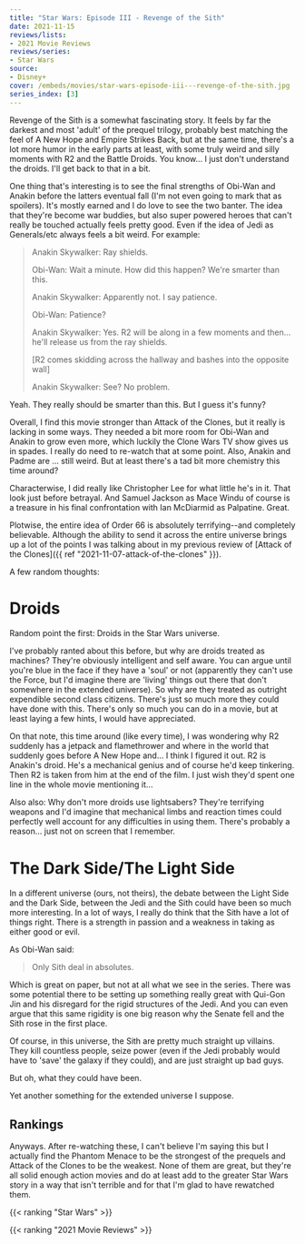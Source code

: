```yaml
---
title: "Star Wars: Episode III - Revenge of the Sith"
date: 2021-11-15
reviews/lists:
- 2021 Movie Reviews
reviews/series:
- Star Wars
source:
- Disney+
cover: /embeds/movies/star-wars-episode-iii---revenge-of-the-sith.jpg
series_index: [3]
---
```


Revenge of the Sith is a somewhat fascinating story. It feels by far the darkest and most 'adult' of the prequel trilogy, probably best matching the feel of A New Hope and Empire Strikes Back, but at the same time, there's a lot more humor in the early parts at least, with some truly weird and silly moments with R2 and the Battle Droids. You know... I just don't understand the droids. I'll get back to that in a bit. 

<!--more-->

One thing that's interesting is to see the final strengths of Obi-Wan and Anakin before the latters eventual fall (I'm not even going to mark that as spoilers). It's mostly earned and I do love to see the two banter. The idea that they're become war buddies, but also super powered heroes that can't really be touched actually feels pretty good. Even if the idea of Jedi as Generals/etc always feels a bit weird. For example:

> Anakin Skywalker: Ray shields.
> 
> Obi-Wan: Wait a minute. How did this happen? We're smarter than this.
> 
> Anakin Skywalker: Apparently not. I say patience.
> 
> Obi-Wan: Patience?
> 
> Anakin Skywalker: Yes. R2 will be along in a few moments and then... he'll release us from the ray shields.
> 
> [R2 comes skidding across the hallway and bashes into the opposite wall]
> 
> Anakin Skywalker: See? No problem.

Yeah. They really should be smarter than this. But I guess it's funny?

Overall, I find this movie stronger than Attack of the Clones, but it really is lacking in some ways. They needed a bit more room for Obi-Wan and Anakin to grow even more, which luckily the Clone Wars TV show gives us in spades. I really do need to re-watch that at some point. Also, Anakin and Padme are ... still weird. But at least there's a tad bit more chemistry this time around? 

Characterwise, I did really like Christopher Lee for what little he's in it. That look just before betrayal. And Samuel Jackson as Mace Windu of course is a treasure in his final confrontation with Ian McDiarmid as Palpatine. Great. 

Plotwise, the entire idea of Order 66 is absolutely terrifying--and completely believable. Although the ability to send it across the entire universe brings up a lot of the points I was talking about in my previous review of [Attack of the Clones]({{ ref "2021-11-07-attack-of-the-clones" }}). 

A few random thoughts:

# Droids

Random point the first: Droids in the Star Wars universe. 

I've probably ranted about this before, but why are droids treated as machines? They're obviously intelligent and self aware. You can argue until you're blue in the face if they have a 'soul' or not (apparently they can't use the Force, but I'd imagine there are 'living' things out there that don't somewhere in the extended universe). So why are they treated as outright expendible second class citizens. There's just so much more they could have done with this. There's only so much you can do in a movie, but at least laying a few hints, I would have appreciated. 

On that note, this time around (like every time), I was wondering why R2 suddenly has a jetpack and flamethrower and where in the world that suddenly goes before A New Hope and... I think I figured it out. R2 is Anakin's droid. He's a mechanical genius and of course he'd keep tinkering. Then R2 is taken from him at the end of the film. I just wish they'd spent one line in the whole movie mentioning it...

Also also: Why don't more droids use lightsabers? They're terrifying weapons and I'd imagine that mechanical limbs and reaction times could perfectly well account for any difficulties in using them. There's probably a reason... just not on screen that I remember. 

# The Dark Side/The Light Side

In a different universe (ours, not theirs), the debate between the Light Side and the Dark Side, between the Jedi and the Sith could have been so much more interesting. In a lot of ways, I really do think that the Sith have a lot of things right. There is a strength in passion and a weakness in taking as either good or evil. 

As Obi-Wan said:

> Only Sith deal in absolutes.

Which is great on paper, but not at all what we see in the series. There was some potential there to be setting up something really great with Qui-Gon Jin and his disregard for the rigid structures of the Jedi. And you can even argue that this same rigidity is one big reason why the Senate fell and the Sith rose in the first place. 

Of course, in this universe, the Sith are pretty much straight up villains. They kill countless people, seize power (even if the Jedi probably would have to 'save' the galaxy if they could), and are just straight up bad guys. 

But oh, what they could have been. 

Yet another something for the extended universe I suppose. 

## Rankings

Anyways. After re-watching these, I can't believe I'm saying this but I actually find the Phantom Menace to be the strongest of the prequels and Attack of the Clones to be the weakest. None of them are great, but they're all solid enough action movies and do at least add to the greater Star Wars story in a way that isn't terrible and for that I'm glad to have rewatched them. 

{{< ranking "Star Wars" >}}

{{< ranking "2021 Movie Reviews" >}}
